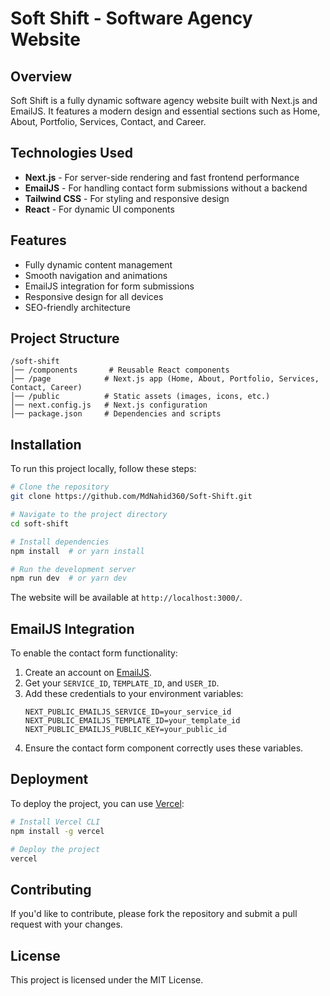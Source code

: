 # Soft Shift - Software Agency Website

## Overview
Soft Shift is a fully dynamic software agency website built with Next.js and EmailJS. It features a modern design and essential sections such as Home, About, Portfolio, Services, Contact, and Career.

## Technologies Used
- **Next.js** - For server-side rendering and fast frontend performance
- **EmailJS** - For handling contact form submissions without a backend
- **Tailwind CSS** - For styling and responsive design
- **React** - For dynamic UI components

## Features
- Fully dynamic content management
- Smooth navigation and animations
- EmailJS integration for form submissions
- Responsive design for all devices
- SEO-friendly architecture

## Project Structure
```
/soft-shift
│── /components       # Reusable React components
│── /page            # Next.js app (Home, About, Portfolio, Services, Contact, Career)
│── /public          # Static assets (images, icons, etc.)
│── next.config.js   # Next.js configuration
│── package.json     # Dependencies and scripts
```

## Installation
To run this project locally, follow these steps:

```bash
# Clone the repository
git clone https://github.com/MdNahid360/Soft-Shift.git

# Navigate to the project directory
cd soft-shift

# Install dependencies
npm install  # or yarn install

# Run the development server
npm run dev  # or yarn dev
```

The website will be available at `http://localhost:3000/`.

## EmailJS Integration
To enable the contact form functionality:
1. Create an account on [EmailJS](https://www.emailjs.com/).
2. Get your `SERVICE_ID`, `TEMPLATE_ID`, and `USER_ID`.
3. Add these credentials to your environment variables:
   ```env
   NEXT_PUBLIC_EMAILJS_SERVICE_ID=your_service_id
   NEXT_PUBLIC_EMAILJS_TEMPLATE_ID=your_template_id
   NEXT_PUBLIC_EMAILJS_PUBLIC_KEY=your_public_id
   ```
4. Ensure the contact form component correctly uses these variables.

## Deployment
To deploy the project, you can use [Vercel](https://vercel.com/):

```bash
# Install Vercel CLI
npm install -g vercel

# Deploy the project
vercel
```

## Contributing
If you'd like to contribute, please fork the repository and submit a pull request with your changes.

## License
This project is licensed under the MIT License.
